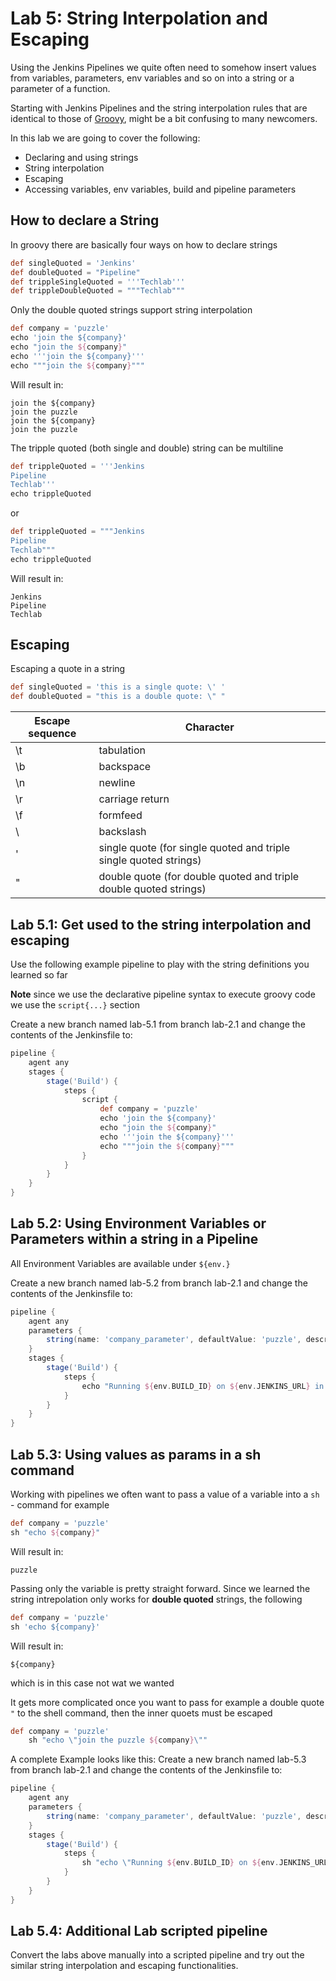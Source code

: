Lab 5: String Interpolation and Escaping 
=========================================

Using the Jenkins Pipelines we quite often need to somehow insert values from variables, parameters, 
env variables and so on into a string or a parameter of a function.

Starting with Jenkins Pipelines and the string interpolation rules that are identical to those of [Groovy](http://docs.groovy-lang.org/latest/html/documentation/#all-strings), might be 
a bit confusing to many newcomers.

In this lab we are going to cover the following:

* Declaring and using strings
* String interpolation
* Escaping
* Accessing variables, env variables, build and pipeline parameters

How to declare a String
-----------------------

In groovy there are basically four ways on how to declare strings

```groovy
def singleQuoted = 'Jenkins'
def doubleQuoted = "Pipeline"
def trippleSingleQuoted = '''Techlab'''
def trippleDoubleQuoted = """Techlab"""
```
	
Only the double quoted strings support string interpolation

```groovy
def company = 'puzzle'
echo 'join the ${company}'
echo "join the ${company}"
echo '''join the ${company}'''
echo """join the ${company}"""
```

Will result in:

```
join the ${company}
join the puzzle
join the ${company}
join the puzzle
```

The tripple quoted (both single and double) string can be multiline

```groovy
def trippleQuoted = '''Jenkins
Pipeline
Techlab'''
echo trippleQuoted
```
	
or

```groovy
def trippleQuoted = """Jenkins
Pipeline
Techlab"""
echo trippleQuoted
```
	
Will result in:

```
Jenkins
Pipeline
Techlab
```
	
Escaping
--------

Escaping a quote in a string

```groovy
def singleQuoted = 'this is a single quote: \' '
def doubleQuoted = "this is a double quote: \" "
```

| Escape sequence | Character |
|---|---|
| \t  | tabulation  |
| \b  | backspace  |
| \n  | newline  |
| \r  | carriage return  |
| \f  | formfeed  |
| \\  | backslash  |
| \'  | single quote (for single quoted and triple single quoted strings) |
| \"  | double quote (for double quoted and triple double quoted strings) |

Lab 5.1: Get used to the string interpolation and escaping
-----------------------------------------------------------

Use the following example pipeline to play with the string definitions you learned so far

**Note** since we use the declarative pipeline syntax to execute groovy code we use the ``script{...}`` section

Create a new branch named lab-5.1 from branch lab-2.1 and change the contents of the Jenkinsfile to:

```groovy
pipeline {
	agent any
	stages {
		stage('Build') {
			steps {
				script {
					def company = 'puzzle'
					echo 'join the ${company}'
					echo "join the ${company}"
					echo '''join the ${company}'''
					echo """join the ${company}"""
				}
			}
		}
	}
}
```


Lab 5.2: Using Environment Variables or Parameters within a string in a Pipeline
-------------------------------------------------------------------

All Environment Variables are available under ``${env.}``

Create a new branch named lab-5.2 from branch lab-2.1 and change the contents of the Jenkinsfile to:

```groovy
pipeline {
    agent any
	parameters {
		string(name: 'company_parameter', defaultValue: 'puzzle', description: 'The company the pipeline runs in')
	}
    stages {
        stage('Build') {
            steps {
                echo "Running ${env.BUILD_ID} on ${env.JENKINS_URL} in company ${params.company_parameter}"
            }
        }
    }
}
```


Lab 5.3: Using values as params in a sh command
------------------------------------------------

Working with pipelines we often want to pass a value of a variable into a ``sh`` - command for example

```groovy
def company = 'puzzle'
sh "echo ${company}"
```

Will result in:

```
puzzle
```
	
Passing only the variable is pretty straight forward. Since we learned the string intrepolation only works
for **double quoted** strings, the following

```groovy
def company = 'puzzle'
sh 'echo ${company}'
```

Will result in:

```
${company}
```

which is in this case not wat we wanted

It gets more complicated once you want to pass for example a double quote ``"`` to the shell command, then the 
inner quoets must be escaped

```groovy
def company = 'puzzle'
	sh "echo \"join the puzzle ${company}\""
```

A complete Example looks like this:
Create a new branch named lab-5.3 from branch lab-2.1 and change the contents of the Jenkinsfile to:

```groovy
pipeline {
    agent any
	parameters {
		string(name: 'company_parameter', defaultValue: 'puzzle', description: 'The company the pipeline runs in')
	}
    stages {
        stage('Build') {
            steps {
                sh "echo \"Running ${env.BUILD_ID} on ${env.JENKINS_URL}\" in company ${params.company_parameter}"
            }
        }
    }
}
```



Lab 5.4: Additional Lab scripted pipeline
-----------------------------------------

Convert the labs above manually into a scripted pipeline and try out the similar string interpolation and escaping functionalities.
